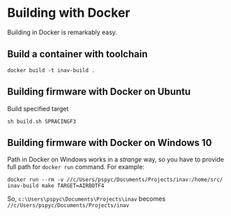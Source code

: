 # Building with Docker

Building in Docker is remarkably easy.

## Build a container with toolchain

```
docker build -t inav-build .
```

## Building firmware with Docker on Ubuntu

Build specified target
```
sh build.sh SPRACINGF3
```

## Building firmware with Docker on Windows 10

Path in Docker on Windows works in a _strange_ way, so you have to provide full path for `docker run` command. For example:

`docker run --rm -v //c/Users/pspyc/Documents/Projects/inav:/home/src/ inav-build make TARGET=AIRBOTF4`

So, `c:\Users\pspyc\Documents\Projects\inav` becomes `//c/Users/pspyc/Documents/Projects/inav`
